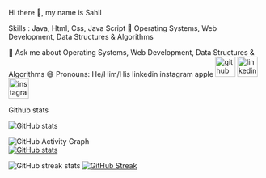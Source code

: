 Hi there 👋, my name is Sahil

Skills :  Java, Html, Css, Java Script
💬  Operating Systems, Web Development, Data Structures & Algorithms

💬 Ask me about Operating Systems, Web Development, Data Structures & Algorithms
😄 Pronouns: He/Him/His
 linkedin instagram apple
<a href="https://github.com/Sahil-563"><img src="https://camo.githubusercontent.com/bf4b11af389d1e0caf625c40c274ba71464727c43579e48f512112694888eb62/68747470733a2f2f63646e2e6a7364656c6976722e6e65742f6e706d2f73696d706c652d69636f6e7340332e302e312f69636f6e732f6769746875622e737667" alt="github" height="40" data-canonical-src="https://cdn.jsdelivr.net/npm/simple-icons@3.0.1/icons/github.svg" style="max-width: 100%;"></a>     <a href="https://www.linkedin.com/in/anmol--254186257/" rel="nofollow"><img src="https://camo.githubusercontent.com/28bbd2596707954793abeff9eb24d343c1c78b7bf184b90294b4b190c6097a65/68747470733a2f2f63646e2e6a7364656c6976722e6e65742f6e706d2f73696d706c652d69636f6e7340332e302e312f69636f6e732f6c696e6b6564696e2e737667" alt="linkedin" height="40" data-canonical-src="https://cdn.jsdelivr.net/npm/simple-icons@3.0.1/icons/linkedin.svg" style="max-width: 100%;"></a>    <a href="https://www.instagram.com/an_mo__l/" rel="nofollow"><img src="https://camo.githubusercontent.com/aecaf87326884e8b0466bb799265a13fee7586246ebda3e066cb7fad82a1fd23/68747470733a2f2f63646e2e6a7364656c6976722e6e65742f6e706d2f73696d706c652d69636f6e7340332e302e312f69636f6e732f696e7374616772616d2e737667" alt="instagram" height="40" data-canonical-src="https://cdn.jsdelivr.net/npm/simple-icons@3.0.1/icons/instagram.svg" style="max-width: 100%;"></a>


Github stats

![GitHub stats](https://github-readme-stats.vercel.app/api?username=Sahil-563&show_icons=true)  

![GitHub Activity Graph](https://activity-graph.herokuapp.com/graph?username=Sahil-563)  
[![GitHub stats](https://github-readme-stats.vercel.app/api?username=Sahil-563)](https://github.com/Sahil-563/github-readme-stats)

![GitHub streak stats](https://github-readme-streak-stats.herokuapp.com/?user=Sahil-563) 
[![GitHub Streak](https://github-readme-streak-stats.herokuapp.com?user=Sahil-563&theme=tokyonight_duo)](https://git.io/streak-stats)